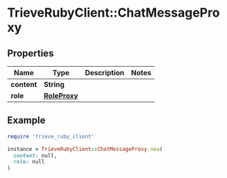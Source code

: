 # TrieveRubyClient::ChatMessageProxy

## Properties

| Name | Type | Description | Notes |
| ---- | ---- | ----------- | ----- |
| **content** | **String** |  |  |
| **role** | [**RoleProxy**](RoleProxy.md) |  |  |

## Example

```ruby
require 'trieve_ruby_client'

instance = TrieveRubyClient::ChatMessageProxy.new(
  content: null,
  role: null
)
```

